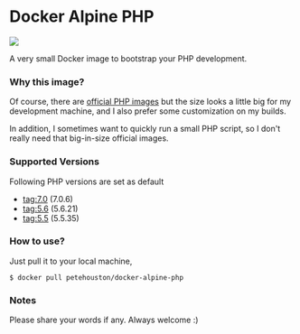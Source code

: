 # Docker Alpine PHP

[![](https://imagelayers.io/badge/petehouston/docker-alpine-php:latest.svg)](https://imagelayers.io/?images=petehouston/docker-alpine-php:latest 'Get your own badge on imagelayers.io')

A very small Docker image to bootstrap your PHP development.

### Why this image?

Of course, there are [official PHP images](https://hub.docker.com/_/php/) but the size looks a little big for my development machine, and I also prefer some customization on my builds.

In addition, I sometimes want to quickly run a small PHP script, so I don't really need that big-in-size official images.

### Supported Versions

Following PHP versions are set as default

* [tag:7.0](7.0/Dockerfile) (7.0.6)
* [tag:5.6](5.6/Dockerfile) (5.6.21)
* [tag:5.5](5.5/Dockerfile) (5.5.35)

### How to use?

Just pull it to your local machine,

```
$ docker pull petehouston/docker-alpine-php
```

### Notes

Please share your words if any. Always welcome :)
